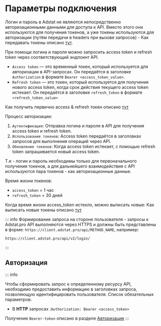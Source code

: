 # Параметры подключения
Логин и пароль в Adstat не являются непосредственно авторизационными данными для доступа к API. Вместо этого они используются для получения токенов, а уже токены используются для авторизации (путём передачи в headers при вызове запросов) - Как передавать токены описано [тут](./get-started/get-started#%D0%B0%D0%B2%D1%82%D0%BE%D1%80%D0%B8%D0%B7%D0%B0%D1%86%D0%B8%D1%8F).

При помощи логина и пароля можно запросить access token и refresh token через соответствующий эндпоинт API.

- `Access token` — это временный токен, который используется для авторизации в API-запросах. Он передаётся в заголовке `Authorization` в формате `Bearer <access_token_value>`.
- `Refresh token` — это токен, который используется для получения нового access token, когда срок действия текущего access token истекает. Он передаётся в заголовке `refresh_token` в формате `<refresh_token_value>`

Как получить первично access & refresh токен описано [тут](../api-methods/authorization)

Процесс авторизации:
1. `Аутентификация`: Отправка логина и пароля в API для получения access token и refresh token.
2. `Использование токенов`: Access token передаётся в заголовках запросов для выполнения операций через API.
3. `Обновление токенов`: Когда access token истекает, с помощью refresh token запрашивается новый access token.

Т.е - логин и пароль необходимы только для первоначального получения токенов, а для дальнейшего взаимодействия с API используются пара токенов - как авторизационные данные.

Время жизни токенов:
- `access_token` = 1 час
- `refresh_token` = 30 дней

Когда время жизни access_token истекло, можно выписать новые:
Как выписать новые токены описано [тут](../api-methods/authorization#access-token)


::: info
Формирование запроса на стороне пользователя - запросы к Adstat.pro API выполняются через HTTPS и должны быть представлены в форме: `https://client.adstat.pro/api/METHOD_NAME`, например: 

```http request
https://client.adstat.pro/api/v2/login/
```
:::
## Авторизация
::: info

Чтобы сформировать запрос к определенному ресурсу API, необходимо предоставить информацию в заголовках запроса, позволяющую идентифицировать пользователя. Список обязательных параметров: <br>
+ В <b>HTTP</b> запросах :`Authorization: Bearer <access_token>` <br>

Получение `Bearer-token` описано в разделе [Авторизация](../api-methods/authorization.md)
:::
